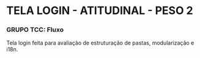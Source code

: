 # TELA LOGIN - ATITUDINAL - PESO 2

### GRUPO TCC: Fluxo

Tela login feita para avaliação de estruturação de pastas, modularização e i18n.